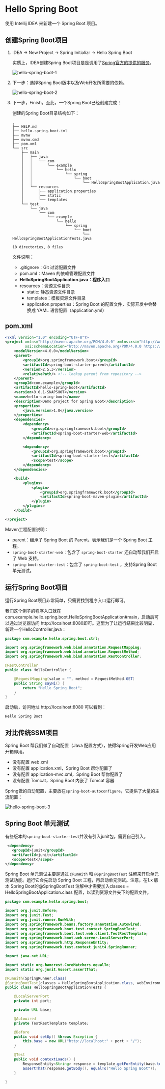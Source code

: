 # Hello Spring Boot 

使用 Intellij IDEA 来新建一个 Spring Boot 项目。

## 创建Spring Boot项目

1. IDEA -> New Project -> Spring Initializr -> Hello Spring Boot 

   实质上，IDEA创建Spring Boot项目是是调用了[Spring官方的提供的服务](https://start.spring.io/)。

   

   ![hello-spring-boot-1](./imgs/hello-spring-boot-1.png)

2. 下一步：选择Spring Boot版本以及Web开发所需要的依赖。

   ![hello-spring-boot-2](./imgs/hello-spring-boot-2.png)

3. 下一步，Finish。至此，一个Spring Boot已经创建完成！

   创建的Spring Boot目录结构如下：

   ``` shell
   .
   ├── HELP.md
   ├── hello-spring-boot.iml
   ├── mvnw
   ├── mvnw.cmd
   ├── pom.xml
   └── src
       ├── main
       │   ├── java
       │   │   └── com
       │   │       └── example
       │   │           └── hello
       │   │               └── spring
       │   │                   └── boot
       │   │                       └── HelloSpringBootApplication.java
       │   └── resources
       │       ├── application.properties
       │       ├── static
       │       └── templates
       └── test
           └── java
               └── com
                   └── example
                       └── hello
                           └── spring
                               └── boot
                                   └── HelloSpringBootApplicationTests.java
   
   18 directories, 8 files
   ```

   文件说明：

   - .gitignore：Git 过滤配置文件
   - pom.xml：Maven 的依赖管理配置文件
   - **HelloSpringBootApplication.java：程序入口**
   - resources：资源文件目录
     - static: 静态资源文件目录
     - templates：模板资源文件目录
     - application.properties：Spring Boot 的配置文件，实际开发中会替换成 YAML 语言配置（application.yml）

## pom.xml

``` xml
<?xml version="1.0" encoding="UTF-8"?>
<project xmlns="http://maven.apache.org/POM/4.0.0" xmlns:xsi="http://www.w3.org/2001/XMLSchema-instance"
         xsi:schemaLocation="http://maven.apache.org/POM/4.0.0 https://maven.apache.org/xsd/maven-4.0.0.xsd">
    <modelVersion>4.0.0</modelVersion>
    <parent>
        <groupId>org.springframework.boot</groupId>
        <artifactId>spring-boot-starter-parent</artifactId>
        <version>2.5.3</version>
        <relativePath/> <!-- lookup parent from repository -->
    </parent>
    <groupId>com.example</groupId>
    <artifactId>hello-spring-boot</artifactId>
    <version>0.0.1-SNAPSHOT</version>
    <name>hello-spring-boot</name>
    <description>Demo project for Spring Boot</description>
    <properties>
        <java.version>1.8</java.version>
    </properties>
    <dependencies>
        <dependency>
            <groupId>org.springframework.boot</groupId>
            <artifactId>spring-boot-starter-web</artifactId>
        </dependency>

        <dependency>
            <groupId>org.springframework.boot</groupId>
            <artifactId>spring-boot-starter-test</artifactId>
            <scope>test</scope>
        </dependency>
    </dependencies>

    <build>
        <plugins>
            <plugin>
                <groupId>org.springframework.boot</groupId>
                <artifactId>spring-boot-maven-plugin</artifactId>
            </plugin>
        </plugins>
    </build>

</project>

```

Maven工程配置说明：

- parent：继承了 Spring Boot 的 Parent，表示我们是一个 Spring Boot 工程。
- `spring-boot-starter-web`：包含了 `spring-boot-starter` 还自动帮我们开启了 Web 支持。
- `spring-boot-starter-test`：包含了 `spring-boot-test` ，支持Spring Boot 单元测试。



## 运行Spring Boot项目

运行Spring Boot项目非常简单，只需要找到程序入口运行即可。

我们这个例子的程序入口就在com.example.hello.spring.boot.HelloSpringBootApplication#main，启动后可以通过浏览器访问 http://localhost:8080即可。这里为了让运行结果比较明显，新建一个HelloController.java：

``` java
package com.example.hello.spring.boot.ctrl;

import org.springframework.web.bind.annotation.RequestMapping;
import org.springframework.web.bind.annotation.RequestMethod;
import org.springframework.web.bind.annotation.RestController;

@RestController
public class HelloController {

    @RequestMapping(value = "", method = RequestMethod.GET)
    public String sayHi() {
        return "Hello Spring Boot";
    }
}
```

启动后，访问地址  http://localhost:8080 可以看到：

``` 
Hello Spring Boot
```



## 对比传统SSM项目

Spring Boot 帮我们做了自动配置（Java 配置方式），使得Spring开发Web应用开箱即用。

- 没有配置 web.xml
- 没有配置 application.xml，Spring Boot 帮你配置了
- 没有配置 application-mvc.xml，Spring Boot 帮你配置了
- 没有配置 Tomcat，Spring Boot 内嵌了 Tomcat 容器

Spring做的自动配置，主要放在`spring-boot-autoconfigure`，它提供了大量的主流配置：

![hello-spring-boot-3](./imgs/hello-spring-boot-3.png)

## Spring Boot 单元测试

有些版本的`spring-boot-starter-test`并没有引入junit包，需要自己引入。

``` xml
 <dependency>
   <groupId>junit</groupId>
   <artifactId>junit</artifactId>
   <scope>test</scope>
</dependency>
```

Spring Boot 单元测试主要是通过 `@RunWith` 和 `@SpringBootTest` 注解来开启单元测试功能。运行它会先启动 Spring Boot 工程，再启动单元测试。注意，在1.x 版本 Spring Boot的@SpringBootTest 注解中才需要加入classes = HelloSpringBootApplication.class 配置，以读到资源文件夹下的配置文件。

``` java
package com.example.hello.spring.boot;

import org.junit.Before;
import org.junit.Test;
import org.junit.runner.RunWith;
import org.springframework.beans.factory.annotation.Autowired;
import org.springframework.boot.test.context.SpringBootTest;
import org.springframework.boot.test.web.client.TestRestTemplate;
import org.springframework.boot.web.server.LocalServerPort;
import org.springframework.http.ResponseEntity;
import org.springframework.test.context.junit4.SpringRunner;

import java.net.URL;

import static org.hamcrest.CoreMatchers.equalTo;
import static org.junit.Assert.assertThat;

@RunWith(SpringRunner.class)
@SpringBootTest(classes = HelloSpringBootApplication.class, webEnvironment = SpringBootTest.WebEnvironment.RANDOM_PORT)
public class HelloSpringBootApplicationTests {

    @LocalServerPort
    private int port;

    private URL base;

    @Autowired
    private TestRestTemplate template;

    @Before
    public void setUp() throws Exception {
        this.base = new URL("http://localhost:" + port + "/");
    }

    @Test
    public void contextLoads() {
        ResponseEntity<String> response = template.getForEntity(base.toString(), String.class);
        assertThat(response.getBody(), equalTo("Hello Spring Boot"));
    }

}
```

